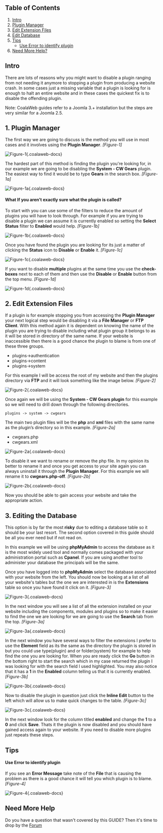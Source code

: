 ## Table of Contents
1.  [Intro](#intro)
2.  [Plugin Manager](#opt-1)
3.  [Edit Extension Files](#opt-2)
4.  [Edit Database](#opt-3)
5.  [Tips](#tips)
    -   [Use Error to identify plugin](#tip-1)
6.  [Need More Help?](#more-help)

## <a name="intro"></a>Intro

There are lots of reasons why you might want to disable a plugin ranging from not needing it anymore to stopping a plugin from producing a website crash. In some cases just a missing variable that a plugin is looking for is enough to halt an entire website and in these cases the quickest fix is to disable the offending plugin.

<span class="info" markdown="1">Note: CoalaWeb guides refer to a Joomla 3.+ installation but the steps are very similar for a Joomla 2.5.</span>

## <a name="opt-1"></a>1. Plugin Manager

The first way we are going to discuss is the method you will use in most cases and it involves using the **Plugin Manager**. *\[Figure-1\]*

![Figure-1](https://d1tgoab1lhw0tx.cloudfront.net/images/docs/joomla-tips/disable-plugin/opt1-1.png "Figure-1"){.coalaweb-docs}


The hardest part of this method is finding the plugin you're looking for, in our example we are going to be disabling the **System - CW Gears** plugin. The easiest way to find it would be to type **Gears** in the search box. *\[Figure-1a\]*

![Figure-1a](https://d1tgoab1lhw0tx.cloudfront.net/images/docs/joomla-tips/disable-plugin/opt1-2.png "Figure-1a"){.coalaweb-docs}

#### What If you aren’t exactly sure what the plugin is called? 

To start with you can use some of the filters to reduce the amount of plugins you will have to look through. For example if you are trying to disable a plugin we can assume it is currently enabled so setting the **Select Status** filter to **Enabled** would help. *\[Figure-1b\]*

![Figure-1b](https://d1tgoab1lhw0tx.cloudfront.net/images/docs/joomla-tips/disable-plugin/opt1-3.png "Figure-1b"){.coalaweb-docs}

Once you have found the plugin you are looking for its just a matter of clicking the **Status** icon to **Disable** or **Enable** it. *\[Figure-1c\]*

![Figure-1c](https://d1tgoab1lhw0tx.cloudfront.net/images/docs/joomla-tips/disable-plugin/opt1-4.png "Figure-1c"){.coalaweb-docs}

If you want to disable **multiple** plugins at the same time you use the **check-boxes** next to each of them and then use the **Disable** or **Enable** button from the top menu. *\[Figure-1d\]*

![Figure-1d](https://d1tgoab1lhw0tx.cloudfront.net/images/docs/joomla-tips/disable-plugin/opt1-5.png "Figure-1d"){.coalaweb-docs}

## 2. <a name="opt-2"></a>Edit Extension Files

If a plugin is for example stopping you from accessing the **Plugin Manager** your next logical step would be disabling it via a **File Manager** or **FTP Client**. With this method again it is dependent on knowing the name of the plugin you are trying to disable including what plugin group it belongs to as it will be stored in directory of the same name. If your website is inaccessible then there is a good chance the plugin to blame is from one of these three groups.

-   plugins->authentication
-   plugins->content
-   plugins->system

For this example I will be access the root of my website and then the plugins directory via **FTP** and it will look something like the image below. *\[Figure-2\]*

![Figure-2](https://d1tgoab1lhw0tx.cloudfront.net/images/docs/joomla-tips/disable-plugin/opt2-1.png "Figure-2"){.coalaweb-docs}

Once again we will be using the **System - CW Gears plugin** for this example so we will need to drill down through the following directories.

`plugins -> system -> cwgears`

The main two plugin files will be the **php** and **xml** files with the same name as the plugin’s directory so in this example. *\[Figure-2a\]*

-   cwgears.php
-   cwgears.xml

![Figure-2a](https://d1tgoab1lhw0tx.cloudfront.net/images/docs/joomla-tips/disable-plugin/opt2-2.png "Figure-2a"){.coalaweb-docs}

To disable it we want to rename or remove the php file. In my opinion its better to rename it and once you get access to your site again you can always uninstall it through the **Plugin Manager**. For this example we will rename it to **cwgears.php-off**. *\[Figure-2b\]*

![Figure-2b](https://d1tgoab1lhw0tx.cloudfront.net/images/docs/joomla-tips/disable-plugin/opt2-3.png "Figure-2b"){.coalaweb-docs}

Now you should be able to gain access your website and take the appropriate action.

## <a name="opt-3"></a>3. Editing the Database

This option is by far the most **risky** due to editing a database table so it should be your last resort. The second option covered in this guide should be all you ever need but if not read on.

In this example we will be using **phpMyAdmin** to access the database as it is the most widely used tool and normally comes packaged with your administration portal such as **Cpanel**. If you are using another tool to administer your database the principals will be the same.

Once you have logged into to **phpMyAdmin** select the database associated with your website from the left. You should now be looking at a list of all your website's tables but the one we are interested in is the **Extensions** table so once you have found it click on it.  *\[Figure-3\]*

![Figure-3](https://d1tgoab1lhw0tx.cloudfront.net/images/docs/joomla-tips/disable-plugin/opt3-1.png "Figure-3"){.coalaweb-docs}

In the next window you will see a list of all the extension installed on your website including the components, modules and plugins so to make it easier to find the one we are looking for we are going to use the **Search** tab from the top. *\[Figure-3a\]*

![Figure-3a](https://d1tgoab1lhw0tx.cloudfront.net/images/docs/joomla-tips/disable-plugin/opt3-2.png "Figure-3a"){.coalaweb-docs}

In the next window you have several ways to filter the extensions I prefer to use the **Element** field as its the same as the directory the plugin is stored in but you could use type(plugin) and or folder(system) for example to help find the one you are looking for. When you are ready click the **Go** button in the bottom right to start the search which in my case returned the plugin I was looking for with the search field I used highlighted. You may also notice that it has a **1** in the **Enabled** column telling us that it is currently enabled. *\[Figure-3b\]*

![Figure-3b](https://d1tgoab1lhw0tx.cloudfront.net/images/docs/joomla-tips/disable-plugin/opt3-3.png "Figure-3b"){.coalaweb-docs}

Now to disable the plugin in question just click the **Inline Edit** button to the left which will allow us to make quick changes to the table. *\[Figure-3c\]*

![Figure-3c](https://d1tgoab1lhw0tx.cloudfront.net/images/docs/joomla-tips/disable-plugin/opt3-4.png "Figure-3c"){.coalaweb-docs}

In the next window look for the column titled **enabled** and change the **1** to a **0** and click **Save**. Thats it the plugin is now disabled and you should have gained access again to your website. If you need to disable more plugins just repeats these steps.

## <a name="tips"></a>Tips

#### <a name="tip-1"></a>Use Error to identify plugin

If you see an **Error Message** take note of the **File** that is causing the problem as there is a good chance it will tell you which plugin is to blame. *\[Figure-4\]*

![Figure-4](https://d1tgoab1lhw0tx.cloudfront.net/images/docs/joomla-tips/disable-plugin/tips-1.png "Figure-4"){.coalaweb-docs}

## <a name="more-help"></a>Need More Help

<div class="uk-alert">Do you have a question that wasn't covered by this GUIDE? Then it's time to drop by the <a href="https://coalaweb.com/forum/index" target="_self">Forum</a></div>
